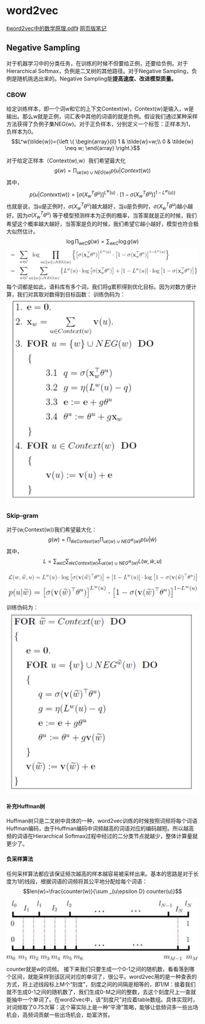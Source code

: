 # word2vec
[《word2vec中的数学原理.pdf》](https://github.com/yuyinxiao/interview/blob/master/doc/word2vec-中的数学原理详解.pdf) 
[网页版笔记](http://www.hankcs.com/nlp/word2vec.html)
## Negative Sampling
对于机器学习中的分类任务，在训练的时候不但要给正例，还要给负例。对于Hierarchical Softmax，负例是二叉树的其他路径。对于Negative Sampling，负例是随机挑选出来的。Negative Sampling能**提高速度、改进模型质量。**

### CBOW
给定训练样本，即一个词w和它的上下文Context(w)，Context(w)是输入，w是输出。那么w就是正例，词汇表中其他的词语的就是负例。假设我们通过某种采样方法获得了负例子集NEG(w)。对于正负样本，分别定义一个标签：正样本为1，负样本为0。
$$L^w(\tilde{w})={\left \{ 
\begin{array}{ll} 
1 & \tilde{w}=w;\\ 
0 & \tilde{w} \neq w;
\end{array}
\right.}$$


对于给定正样本（Context(w),w）我们希望最大化
$$g(w)=\prod _{
    u{\epsilon {\left \{ w \right \}} \cup NEG(w)}}
    p(u|Context(w))$$
其中，
$$p(u|Context(w))=[\sigma (X_w^T\theta ^u)]^{L^w(u)}\cdot [1-\sigma(X_w^T\theta ^u)]^{1-L^w(u))}$$
也就是说，当u是正例时，$\sigma (X_w^T\theta ^u)$越大越好，当u是负例时，$\sigma (X_w^T\theta ^u)$越小越好。因为$\sigma (X_w^T\theta ^u)$ 等于模型预测样本为正例的概率，当答案就是正的时候，我们希望这个概率越大越好，当答案是负的时候，我们希望它越小越好，模型也符合极大似然估计。
$$\log\prod _{w\epsilon C} g(w)=\sum _{w\epsilon C}\log g(w)$$
![avatat](img/28.jpg)
每个词都是如此，语料库有多个词，我们将g累积得到优化目标。因为对数方便计算，我们对其取对数得到目标函数：
训练伪码为：![avatat](img/30.jpg)

### Skip-gram
对于(w,Context(w))我们希望最大化：
$$g(w)=\prod _{\tilde{w}\epsilon Context(w)} \prod _{u\epsilon \left \{ w \right \}\cup NEG^{\tilde{w}}(w)}p(u|\tilde w)$$
其中，
$$L =\sum _{w\epsilon C} \sum _{\tilde{w}\epsilon Context(w)} \sum _{u\epsilon \left \{ w \right  \}\cup NEG^{\tilde w }(w)} L(w,\tilde w,u)$$

![avatat](img/34.jpg)
![avatat](img/33.jpg)
训练伪码为：![avatat](img/31.jpg)

#### 补充Huffman树
Huffman树只是二叉树中具体的一种，word2vec训练的时候按照词频将每个词语Huffman编码，由于Huffman编码中词频越高的词语对应的编码越短。所以越高频的词语在Hierarchical Softmax过程中经过的二分类节点就越少，整体计算量就更少了。

#### 负采样算法
任何采样算法都应该保证频次越高的样本越容易被采样出来。基本的思路是对于长度为1的线段，根据词语的词频将其公平地分配给每个词语：
$$len(w)=\frac{counter(w)}{\sum _{u\epsilon D} counter(u)}$$
![avatat](img/35.jpg)
counter就是w的词频。
接下来我们只要生成一个0-1之间的随机数，看看落到哪个区间，就能采样到该区间对应的单词了，很公平。word2vec用的是一种查表的方式，将上述线段标上M个“刻度”，刻度之间的间隔是相等的，即1/M：接着我们就不生成0-1之间的随机数了，我们生成0-M之间的整数，去这个刻度尺上一查就能抽中一个单词了。在word2vec中，该“刻度尺”对应着table数组。具体实现时，对词频取了0.75次幂：这个幂实际上是一种“平滑”策略，能够让低频词多一些出场机会，高频词贡献一些出场机会，劫富济贫。
